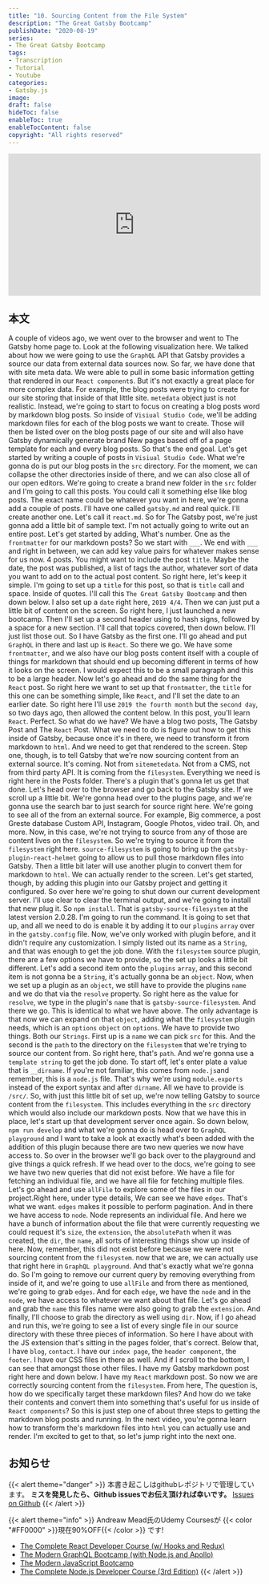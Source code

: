 ```yaml
---
title: "10. Sourcing Content from the File System"
description: "The Great Gatsby Bootcamp"
publishDate: "2020-08-19"
series:
- The Great Gatsby Bootcamp
tags: 
- Transcription
- Tutorial
- Youtube
categories: 
- Gatsby.js
image: 
draft: false
hideToc: false
enableToc: true
enableTocContent: false
copyright: "All rights reserved"
---
```


<div style="position: relative; padding-bottom: 56.25%;">
  <iframe 
    style="position: absolute; top: 0; left: 0; width: 100%; height: 100%;"
    src="https://www.youtube.com/embed/8t0vNu2fCCM?start=6692"
    frameborder="0"
    allow="accelerometer; autoplay; encrypted-media; gyroscope; picture-in-picture" allowfullscreen
  >
  </iframe>
</div>

## 本文

A couple of videos ago, we went over to the browser and went to The Gatsby home page to.
Look at the following visualization here.
We talked about how we were going to use the `GraphQL` API that Gatsby provides a source our data from external data sources now.
So far, we have done that with site meta data.
We were able to pull in some basic information getting that rendered in our `React component`s.
But it's not exactly a great place for more complex data.
For example, the blog posts were trying to create for our site storing that inside of that little site.
`metedata` object just is not realistic.
Instead, we're going to start to focus on creating a blog posts word by markdown blog posts.
So inside of `Visiual Studio Code`, we'll be adding markdown files for each of the blog posts we want to create.
Those will then be listed over on the blog posts page of our site and will also have Gatsby dynamically generate brand New pages based off of a page template for each and every blog posts.
So that's the end goal.
Let's get started by writing a couple of posts in `Visiual Studio Code`.
What we're gonna do is put our blog posts in the `src` directory.
For the moment, we can collapse the other directories inside of there, and we can also close all of our open editors.
We're going to create a brand new folder in the `src` folder and I'm going to call this posts.
You could call it something else like blog posts.
The exact name could be whatever you want in here, we're gonna add a couple of posts.
I'll have one called `gatsby.md` and real quick.
I'll create another one.
Let's call it `react.md`.
So for The Gatsby post, we're just gonna add a little bit of sample text.
I'm not actually going to write out an entire post.
Let's get started by adding, What's number.
One as the `frontmatter` for our markdown posts?
So we start with `___`.
We end with `___` and right in between, we can add key value pairs for whatever makes sense for us now.
4 posts.
You might want to include the post `title`.
Maybe the date, the post was published, a list of tags the author, whatever sort of data you want to add on to the actual post content.
So right here, let's keep it simple.
I'm going to set up a `title` for this post, so that is `title` call and space.
Inside of quotes.
I'll call this `The Great Gatsby Bootcamp` and then down below.
I also set up a `date` right here, `2019 4/4`.
Then we can just put a little bit of content on the screen.
So right here, I just launched a new bootcamp.
Then I'll set up a second header using to hash signs, followed by a space for a new section.
I'll call that topics covered, then down below.
I'll just list those out.
So I have Gatsby as the first one.
I'll go ahead and put `GraphQL` in there and last up is `React`.
So there we go.
We have some `frontmatter`, and we also have our blog posts content itself with a couple of things for markdown that should end up becoming different in terms of how it looks on the screen.
I would expect this to be a small paragraph and this to be a large header.
Now let's go ahead and do the same thing for the `React` post.
So right here we want to set up that `frontmatter`, the `title` for this one can be something simple, like `React`, and I'll set the date to an earlier date.
So right here I'll use `2019 the fourth month` but the `second day`, so two days ago, then allowed the content below.
In this post, you'll learn `React`.
Perfect.
So what do we have? We have a blog two posts, The Gatsby Post and The `React` Post.
What we need to do is figure out how to get this inside of Gatsby, because once it's in there, we need to transform it from markdown to `html`.
And we need to get that rendered to the screen.
Step one, though, is to tell Gatsby that we're now sourcing content from an external source.
It's coming.
Not from `sitemetedata`.
Not from a CMS, not from third party API.
It is coming from the `filesystem`.
Everything we need is right here in the Posts folder.
There's a plugin that's gonna let us get that done.
Let's head over to the browser and go back to the Gatsby site.
If we scroll up a little bit.
We're gonna head over to the plugins page, and we're gonna use the search bar to just search for source right here.
We're going to see all of the from an external source.
For example, Big commerce, a post Greste database Custom API, Instagram, Google Photos, video trail.
Oh, and more.
Now, in this case, we're not trying to source from any of those are content lives on the `filesystem`.
So we're trying to source it from the `filesystem` right here.
`source-filesystem` is going to bring up the `gatsby-plugin-react-helmet` going to allow us to pull those markdown files into Gatsby.
Then a little bit later will use another plugin to convert them for markdown to `html`.
We can actually render to the screen.
Let's get started, though, by adding this plugin into our Gatsby project and getting it configured.
So over here we're going to shut down our current development server.
I'll use clear to clear the terminal output, and we're going to install that new plug it.
So `npm install`.
That is `gatsby-source-filesystem` at the latest version 2.0.28.
I'm going to run the command.
It is going to set that up, and all we need to do is enable it by adding it to our `plugins` `array` over in the `gatsby.config` file.
Now, we've only worked with plugin before, and it didn't require any customization.
I simply listed out its name as a `String`, and that was enough to get the job done.
With the `filesystem` source plugin, there are a few options we have to provide, so the set up looks a little bit different.
Let's add a second item onto the `plugins` `array`, and this second item is not gonna be a `String`, it's actually gonna be an `object`.
Now, when we set up a plugin as an `object`, we still have to provide the plugins `name` and we do that via the `resolve` property.
So right here as the value for `resolve`, we type in the plugin's `name` that is `gatsby-source-filesystem`.
And there we go.
This is identical to what we have above.
The only advantage is that now we can expand on that `object`, adding what the `filesystem` plugin needs, which is an `options` `object` on `options`.
We have to provide two things.
Both our `Strings`.
First up is a `name` we can pick `src` for this.
And the second is the `path` to the directory on the `filesystem` that we're trying to source our content from.
So right here, that's `path`.
And we're gonna use a `template string` to get the job done.
To start off, let's enter plate a value that is `__dirname`.
If you're not familiar, this comes from `node.js`and remember, this is a `node.js` file.
That's why we're using `module.exports` instead of the export syntax and after `dirname`.
All we have to provide is `/src/`.
So, with just this little bit of set up, we're now telling Gatsby to source content from the `filesystem`.
This includes everything in the `src` directory which would also include our markdown posts.
Now that we have this in place, let's start up that development server once again.
So down below, `npm run develop` and what we're gonna do is head over to `GraphQL playground` and I want to take a look at exactly what's been added with the addition of this plugin because there are two new queries we now have access to.
So over in the browser we'll go back over to the playground and give things a quick refresh.
If we head over to the docs, we're going to see we have two new queries that did not exist before.
We have a file for fetching an individual file, and we have all file for fetching multiple files.
Let's go ahead and use `allFile` to explore some of the files in our project.Right here, under type details, We can see we have `edges`.
That's what we want.
`edges` makes it possible to perform pagination.
And in there we have access to `node`.
Node represents an individual file.
And here we have a bunch of information about the file that were currently requesting we could request it's `size`, the `extension`, the `absolutePath` when it was created, the `dir`, the `name`, all sorts of interesting things show up inside of here.
Now, remember, this did not exist before because we were not sourcing content from the `filesystem`.
now that we are, we can actually use that right here in `GraphQL playground`.
And that's exactly what we're gonna do.
So I'm going to remove our current query by removing everything from inside of it, and we're going to use `allFile` and from there as mentioned, we're going to grab `edges`.
And for each `edge`, we have the `node` and in the `node`, we have access to whatever we want about that file.
Let's go ahead and grab the `name` this files name were also going to grab the `extension`.
And finally, I'll choose to grab the directory as well using `dir`.
Now, if I go ahead and run this, we're going to see a list of every single file in our source directory with these three pieces of information.
So here I have about with the JS extension that's sitting in the pages folder, that's correct.
Below that, I have `blog`, `contact`.
I have our `index page`, the `header component`, the `footer`.
I have our CSS files in there as well.
And if I scroll to the bottom, I can see that amongst those other files.
I have my Gatsby markdown post right here and down below.
I have my `React` markdown post.
So now we are correctly sourcing content from the `filesystem`.
From here, The question is, how do we specifically target these markdown files? And how do we take their contents and convert them into something that's useful for us inside of `React components`? So this is just step one of about three steps to getting the markdown blog posts and running.
In the next video, you're gonna learn how to transform the's markdown files into `html` you can actually use and render.
I'm excited to get to that, so let's jump right into the next one.

## お知らせ

{{< alert theme="danger" >}} 
本書き起こしはgithubレポジトリで管理しています。
**ミスを発見したら、Github issuesでお伝え頂ければ幸いです。** 
[Issues on Github](https://github.com/newt0/gatsbybootcamp-transcription/issues)
{{< /alert >}}

{{< alert theme="info" >}}
Andreaw Mead氏のUdemy Coursesが {{< color "#FF0000" >}}現在90%OFF{{< /color >}} です!
- <a href="https://px.a8.net/svt/ejp?a8mat=3BK8OP+16V93U+3L4M+BW8O2&a8ejpredirect=https%3A%2F%2Fwww.udemy.com%2Fcourse%2Freact-2nd-edition%2F" target="_blank" rel="nofollow">The Complete React Developer Course (w/ Hooks and Redux)</a>
- <a href="https://px.a8.net/svt/ejp?a8mat=3BK8OP+16V93U+3L4M+BW8O2&a8ejpredirect=https%3A%2F%2Fwww.udemy.com%2Fcourse%2Fgraphql-bootcamp%2F" target="_blank" rel="nofollow">The Modern GraphQL Bootcamp (with Node.js and Apollo)</a>
- <a href="https://px.a8.net/svt/ejp?a8mat=3BK8OP+16V93U+3L4M+BW8O2&a8ejpredirect=https%3A%2F%2Fwww.udemy.com%2Fcourse%2Fmodern-javascript%2F" target="_blank" rel="nofollow">The Modern JavaScript Bootcamp</a>
- <a href="https://px.a8.net/svt/ejp?a8mat=3BK8OP+16V93U+3L4M+BW8O2&a8ejpredirect=https%3A%2F%2Fwww.udemy.com%2Fcourse%2Fthe-complete-nodejs-developer-course-2%2F" target="_blank" rel="nofollow">The Complete Node.js Developer Course (3rd Edition)</a>
{{< /alert >}}

